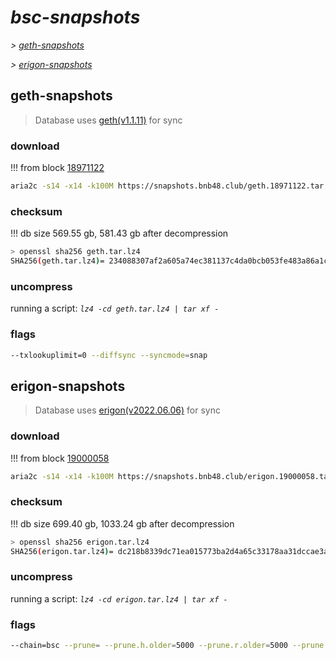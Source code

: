 # *bsc-snapshots*


*\> [geth-snapshots](#geth-snapshots)*

*\> [erigon-snapshots](#erigon-snapshots)*


## geth-snapshots


> Database uses [geth(v1.1.11)](https://github.com/bnb-chain/bsc/releases/tag/v1.1.11) for sync


### download

<!-- begin_geth -->

!!! from block [18971122](https://bscscan.com/block/18971122)
```bash
aria2c -s14 -x14 -k100M https://snapshots.bnb48.club/geth.18971122.tar.lz4 -o geth.tar.lz4
```


### checksum


!!! db size 569.55 gb, 581.43 gb after decompression
```bash
> openssl sha256 geth.tar.lz4
SHA256(geth.tar.lz4)= 234088307af2a605a74ec381137c4da0bcb053fe483a86a1c620b81f841a27e9
```

<!-- end_geth -->

### uncompress


running a script: _`lz4 -cd geth.tar.lz4 | tar xf -`_


### flags


```bash
--txlookuplimit=0 --diffsync --syncmode=snap
```


## erigon-snapshots


> Database uses [erigon(v2022.06.06)](https://github.com/ledgerwatch/erigon/releases/tag/v2022.06.06) for sync


### download

<!-- begin_erigon -->

!!! from block [19000058](https://bscscan.com/block/19000058)
```bash
aria2c -s14 -x14 -k100M https://snapshots.bnb48.club/erigon.19000058.tar.lz4 -o erigon.tar.lz4
```


### checksum


!!! db size 699.40 gb, 1033.24 gb after decompression
```bash
> openssl sha256 erigon.tar.lz4
SHA256(erigon.tar.lz4)= dc218b8339dc71ea015773ba2d4a65c33178aa31dccae3aacb781ada57aa0561
```

<!-- end_erigon -->

### uncompress


running a script: _`lz4 -cd erigon.tar.lz4 | tar xf -`_


### flags


```bash
--chain=bsc --prune= --prune.h.older=5000 --prune.r.older=5000 --prune.t.older=5000 --prune.c.older=5000 --db.pagesize=16k
```
